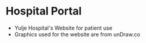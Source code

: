# Hospital Portal 

<ul>
    <li>Yulje Hospital's Website for patient use </li>
    <li>Graphics used for the website are from unDraw.co</li>
</ul>
